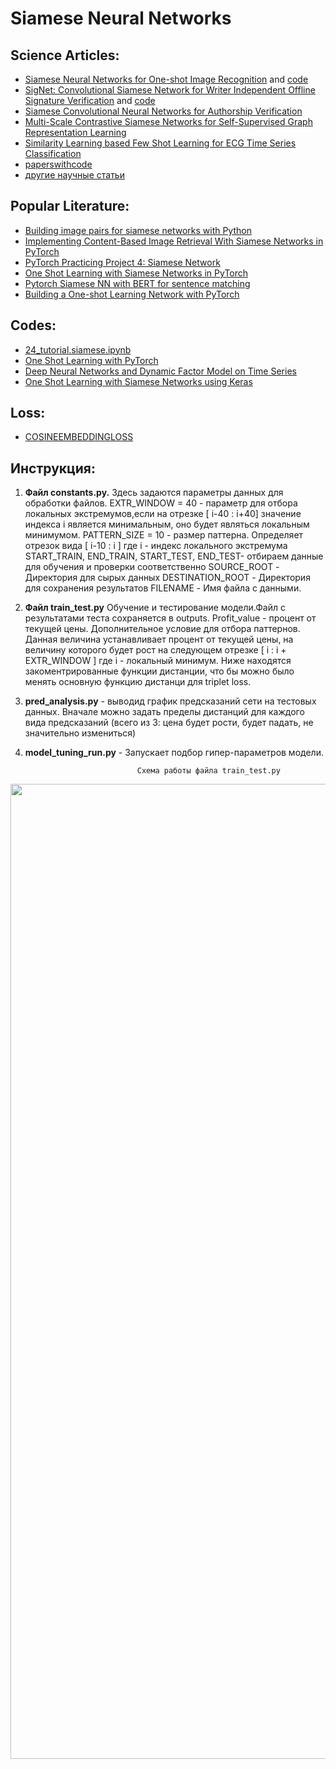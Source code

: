 # Siamese Neural Networks

## Science Articles:
- [Siamese Neural Networks for One-shot Image Recognition](https://www.cs.cmu.edu/~rsalakhu/papers/oneshot1.pdf) and [code](https://github.com/fangpin/siamese-pytorch)
- [SigNet: Convolutional Siamese Network for Writer Independent Offline Signature Verification](https://arxiv.org/pdf/1707.02131.pdf) and [code](https://colab.research.google.com/drive/1KQgZkWVDOqywEV0lI6StVzIG84CCTpOe?usp=sharing)
- [Siamese Convolutional Neural Networks for Authorship Verification](http://cs231n.stanford.edu/reports/2017/pdfs/801.pdf)
- [Multi-Scale Contrastive Siamese Networks for Self-Supervised Graph Representation Learning](https://arxiv.org/pdf/2105.05682.pdf)
- [Similarity Learning based Few Shot Learning for ECG Time Series Classification](https://arxiv.org/pdf/2202.00612.pdf)
- [paperswithcode](https://paperswithcode.com/method/siamese-network)
- [другие научные статьи](https://arxiv.org/search/?query=Siamese+Networks&searchtype=all&source=header)



## Popular Literature:
- [Building image pairs for siamese networks with Python](https://www.pyimagesearch.com/2020/11/23/building-image-pairs-for-siamese-networks-with-python/)
- [Implementing Content-Based Image Retrieval With Siamese Networks in PyTorch](https://neptune.ai/blog/content-based-image-retrieval-with-siamese-networks)
- [PyTorch Practicing Project 4: Siamese Network](https://programmerall.com/article/1261218519/)
- [One Shot Learning with Siamese Networks in PyTorch](https://medium.com/hackernoon/one-shot-learning-with-siamese-networks-in-pytorch-8ddaab10340e)
- [Pytorch Siamese NN with BERT for sentence matching](https://stackoverflow.com/questions/66678360/pytorch-siamese-nn-with-bert-for-sentence-matching)
- [Building a One-shot Learning Network with PyTorch](https://towardsdatascience.com/building-a-one-shot-learning-network-with-pytorch-d1c3a5fafa4a)



## Codes:
- [24_tutorial.siamese.ipynb](https://colab.research.google.com/drive/166cGwY6ODauD156VCWde2WRGbjscMYvH?usp=sharing)
- [One Shot Learning with PyTorch](https://github.com/ttchengab/One_Shot_Pytorch)
- [Deep Neural Networks and Dynamic Factor Model on Time Series](https://github.innominds.com/ajayarunachalam/Deep_XF)
- [One Shot Learning with Siamese Networks using Keras](https://towardsdatascience.com/one-shot-learning-with-siamese-networks-using-keras-17f34e75bb3d)

## Loss:
- [COSINEEMBEDDINGLOSS](https://pytorch.org/docs/stable/generated/torch.nn.CosineEmbeddingLoss.html)


## Инструкция:
1) **Файл constants.py.** Здесь задаются параметры данных для обработки файлов.
EXTR_WINDOW = 40 - параметр для отбора локальных экстремумов,если на отрезке [ i-40 : i+40]  значение индекса i является минимальным, оно будет являться локальным минимумом.
PATTERN_SIZE = 10 - размер паттерна. Определяет отрезок вида  [ i-10 : i ] где i  - индекс локального экстремума
START_TRAIN, END_TRAIN, START_TEST, END_TEST- отбираем данные для обучения и проверки соответственно
SOURCE_ROOT - Директория для сырых данных
DESTINATION_ROOT - Директория для сохранения результатов 
FILENAME - Имя файла с данными.

2)  **Файл train_test.py** Обучение и тестирование модели.Файл с результатами теста сохраняется в outputs.
Profit_value - процент от текущей цены. Дополнительное условие для отбора паттернов. Данная величина устанавливает процент от текущей цены, на величину которого будет рост на следующем отрезке [ i : i + EXTR_WINDOW ] где i - локальный минимум.
Ниже находятся закоментрированные функции дистанции, что бы можно было менять основную функцию дистанци для triplet loss. 


3) **pred_analysis.py** - выводид график предсказаний сети на тестовых данных. Вначале можно задать пределы дистанций 
для каждого вида предсказаний (всего из 3: цена будет рости, будет падать, не значительно измениться)


4) **model_tuning_run.py** - Запускает подбор гипер-параметров модели.



                                Схема работы файла train_test.py


<img src="/home/ma2sevich/Загрузки/схема(2).png" width="1560"/>
